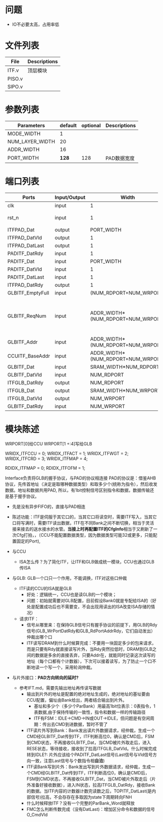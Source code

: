 # 问题
- IO不必要太高，占用率低

# 文件列表
| File | Descriptions |
| ---- | ---- |
| ITF.v | 顶层模块 |
| PISO.v | |
| SIPO.v | |

# 参数列表
| Parameters | default | optional | Descriptions |
| ---- | ---- | ---- | ---- |
| MODE_WIDTH | 1 |  |  |
| NUM_LAYER_WIDTH | 20 |  |  |
| ADDR_WIDTH | 16 |  |  |
| PORT_WIDTH | **128** | 128 | PAD数据宽度 |

# 端口列表
| Ports | Input/Output | Width | Descriptions |
| ---- | ---- | ---- | ---- |
| clk                       | input | 1                                 | clock |
| rst_n                     | input | 1                                 | reset, 代电平有效 |
| ITFPAD_Dat                | output| PORT_WIDTH                        | |
| ITFPAD_DatVld             | output| 1                                 ||
| ITFPAD_DatLast            | output| 1                                 ||????????????????????????????????????????????????:question
| PADITF_DatRdy             | input | 1                                 ||
| PADITF_Dat                | input | PORT_WIDTH                        || 
| PADITF_DatVld             | input | 1                                 ||
| PADITF_DatLast            | input | 1                                 ||
| ITFPAD_DatRdy             | output| 1                                 ||
| GLBITF_EmptyFull          | input | (NUM_RDPORT+NUM_WRPORT)           ||
| GLBITF_ReqNum             | input | ADDR_WIDTH*(NUM_RDPORT+NUM_WRPORT)| 务必保证实时反映个数，即写/读有效的下一个周期就变|
| GLBITF_Addr               | input | ADDR_WIDTH*(NUM_RDPORT+NUM_WRPORT)|
| CCUITF_BaseAddr           | input | ADDR_WIDTH*(NUM_RDPORT+NUM_WRPORT)|
| GLBITF_Dat                | input | SRAM_WIDTH*NUM_RDPORT             |
| GLBITF_DatVld             | input | NUM_RDPORT                        |
| ITFGLB_DatRdy             | output| NUM_RDPORT                        |
| ITFGLB_Dat                | output| SRAM_WIDTH*NUM_WRPORT             |
| ITFGLB_DatVld             | output| NUM_WRPORT                        |
| GLBITF_DatRdy             | input | NUM_WRPORT                        |


# 模块陈述
WRPORT[0]给CCU
WRPORT[1 +:4]写给GLB

WRIDX_ITFCCU = 0;
WRIDX_ITFACT = 1;
WRIDX_ITFWGT = 2;
WRIDX_ITFCRD = 3;
WRIDX_ITFMAP = 4;

RDIDX_ITFMAP = 0;
RDIDX_ITFOFM = 1;


Interface负责将GLB的握手协议，与PAD的协议相连接
PAD的协议是：借鉴AHB协议，先传首地址（决定是取哪种数据类型）和取多少个(统称为指令），然后收发数据。地址和数据共用PAD, 所以，有1bit控制信号区别指令和数据，数据传输还是基于握手协议。
- 先是没有异步FIFO的，直接与PAD相连
- 陈述功能：ITF是伺服于其它口的，当其它口将读空时，需要ITF写入，当其它口将写满时，需要ITF读出数据，ITF在不同Bank之间不断切换，相当于灵活接来接去的送水接水的水管。**当接上时再配置ITF的CfgInfo**相当于又刷新了一次Cfg打拍，，（CCU不能配置数据类型，因为数据类型可能32或更多，只能配置固定的Port),
- 与CCU
    - ISA怎么传？为了简化ITF，让ITF和GLB做成统一模块，CCU也通过GLB传ISA
- 与GLB: GLB一个口只一个作用，不能调换，ITF对这些口仲裁
    - ITF读的CCU的ISA就是GLB
        - 好处：逻辑统一，CCU也是读GLB的一个模块；
        - 问题：初始就需要对GLB配置，目前假设Bank0就是专配给ISA的（好处是配置成功后也不需要变，不会出现用读出的ISA改变ISA存储的情况）
    - 请求ITF：
        - 信号从哪里来：在保持GLB信号只有握手协议的前提下，用GLB的Rdy信号(GLB_WrPortDatRdy和GLB_RdPortAddrRdy，它们自动发出）仲裁出哪个口
        - ITF读写DRAM到什么时候算完成：不要用一块固定多少的包来请求，而是只要有Rdy就直接读写片外，当Rdy突然拉低时，DRAM到GLB之间的数据是多余的直接丢弃，只要Addr在，就能同时记录这次读写的地址（每个口都有个计数器），下次可以接着读写，为了防止一个口不断地读一个写一个，采用轮询仲裁。

- 与片外接口：**PAD方向转向的延时?**
    - 参考IFT.md，需要先输出地址再传读写数据
        - 输出到片外的地址是配置的绝对地址生成的，绝对地址的基址要由CCU配置，偏址由Bank给出，两者结合输出到片外。
            - 基址和多少个（多少个ParBank）用最高1bit位表示：0表指令，1表数据,由于保持传输的一致性，指令和数据一样的传输路径
            - ITF有FSM：IDLE->CMD->IN或OUT->IDLE，但问题是有空闲周期：传出去CMD到进数据，暂时不管了
        - ITF读片外写到Bank：Bank发出读片外数据请求，经仲裁，生成一个CMD经GLBITF_Dat传到ITF，ITF判断高位0，确认是CMD后，FSM到CMD状态，不再接收GLBITF_Dat，当CMD被片外取走后，进入RESE状态，等待接收，接收到了拉高ITFGLB_DatVld。什么时候完成转到IDLE?: 片外应该给个PADITF_DatLast信号(Last信号与Vld信号方向一致，注意Last信号与个数指令相**自洽**)
        - ITF读Bank写到片外：Bank发出写到片外数据请求，经仲裁，生成一个CMD经GLBITF_Dat传到ITF，ITF判断高位0，确认是CMD后，FSM到CMD状态，不再接收GLBITF_Dat，当CMD被片外取走后（片外准备好接收数据），进入IN状态，拉高ITFGLB_DatRdy，接收Bank的数据。当ITF内容的计数器计数完读数之后，TOPITF_DatLast(是内部信号)拉高，不会存存在多取因为state下周期转向FNH
        - 什么时候释放ITF？没有一个完整的ParBank_Word就释放
        - FMC怎么判断传数完成（没有DatLast)：增加区分命令和数据的信号O_CmdVld

